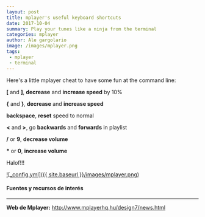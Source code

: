 ```yaml
---
layout: post
title: mplayer's useful keyboard shortcuts 
date: 2017-10-04
summary: Play your tunes like a ninja from the terminal
categories: mplayer
author: Ale gargolario
image: /images/mplayer.png
tags:
 - mplayer
 - terminal
---
```


Here's a little mplayer cheat to have some fun at the command line:


**[** and **]**, **decrease** and **increase speed** by 10%


**{** and **}**, **decrease** and **increase speed**


**backspace**, **reset** speed to normal


**<** and **>**, go **backwards** and **forwards** in playlist


**/** or **9**, **decrease volume**


**\*** or **0**, **increase volume**

Halof!!!

[![_config.yml]({{ site.baseurl }}/images/mplayer.png)](http://www.mplayerhq.hu/design7/news.html)

#### Fuentes y recursos de interés
*** 

**Web de Mplayer:** <http://www.mplayerhq.hu/design7/news.html>
